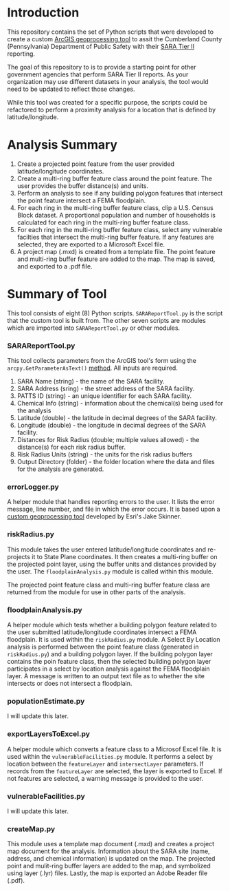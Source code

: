 # Introduction

This repository contains the set of Python scripts that were developed to create a custom [ArcGIS geoprocessing tool](https://desktop.arcgis.com/en/arcmap/10.5/analyze/main/geoprocessing-tools.htm) to assit the Cumberland County (Pennsylvania) Department of Public Safety with their [SARA Tier II](https://www.epa.gov/epcra/state-tier-ii-reporting-requirements-and-procedures) reporting.

The goal of this repository to is to provide a starting point for other government agencies that perform SARA Tier II reports.  As your organization may use different datasets in your analysis, the tool would need to be updated to reflect those changes.  

While this tool was created for a specific purpose, the scripts could be refactored to perform a proximity analysis for a location that is defined by latitude/longitude.

# Analysis Summary

1. Create a projected point feature from the user provided latitude/longitude coordinates.<br>
2. Create a multi-ring buffer feature class around the point feature.  The user provides the buffer distance(s) and units.<br>
3. Perform an analysis to see if any building polygon features that intersect the point feature intersect a FEMA floodplain.<br>
4. For each ring in the multi-ring buffer feature class, clip a U.S. Census Block dataset.  A proportional population and number of households is calculated for each ring in the multi-ring buffer feature class.<br>
5. For each ring in the multi-ring buffer feature class, select any vulnerable facilties that intersect the multi-ring buffer feature.  If any features are selected, they are exported to a Microsoft Excel file.<br>
6. A project map (.mxd) is created from a template file. The point feature and multi-ring buffer feature are added to the map.  The map is saved, and exported to a .pdf file.

# Summary of Tool

This tool consists of eight (8) Python scripts.  `SARAReportTool.py` is the script that the custom tool is built from.  The other seven scripts are modules which are imported into `SARAReportTool.py` or other modules.

### SARAReportTool.py

This tool collects parameters from the ArcGIS tool's form using the `arcpy.GetParameterAsText()` [method](http://pro.arcgis.com/en/pro-app/arcpy/functions/getparameterastext.htm).  All inputs are required.

1. SARA Name (string) - the name of the SARA facility.<br>
2. SARA Address (sring) - the street address of the SARA facility.<br>
3. PATTS ID (string) - an unique identifier for each SARA facility.<br>
4. Chemical Info (string) - information about the chemical(s) being used for the analysis
5. Latitude (double) - the latitude in decimal degrees of the SARA facility.<br>
6. Longitude (double) - the longitude in decimal degrees of the SARA facility.<br>
7. Distances for Risk Radius (double; multiple values allowed) - the distance(s) for each risk radius buffer.<br>
8. Risk Radius Units (string) - the units for the risk radius buffers<br>
9. Output Directory (folder) - the folder location where the data and files for the analysis are generated.

### errorLogger.py

A helper module that handles reporting errors to the user.  It lists the error message, line number, and file in which the error occurs.  It is based upon a [custom geoprocessing tool](https://community.esri.com/docs/DOC-6496-download-arcgis-online-feature-service-or-arcgis-server-featuremap-service) developed by Esri's Jake Skinner.  

### riskRadius.py

This module takes the user entered latitude/longitude coordinates and re-projects it to State Plane coordinates.  It then creates a multi-ring buffer on the projected point layer, using the buffer units and distances provided by the user.  The `floodplainAnalysis.py` module is called within this module.  

The projected point feature class and multi-ring buffer feature class are returned from the module for use in other parts of the analysis.

### floodplainAnalysis.py

A helper module which tests whether a building polygon feature related to the user submitted latitude/longitude coordinates intersect a FEMA floodplain.  It is used within the `riskRadius.py` module.  A Select By Location analysis is performed between the point feature class (generated in `riskRadius.py`) and a building polygon layer.  If the building polygon layer contains the poin feature class, then the selected building polygon layer participates in a select by location analysis against the FEMA floodplain layer.  A message is written to an output text file as to whether the site intersects or does not intersect a floodplain.

### populationEstimate.py

I will update this later.

### exportLayersToExcel.py

A helper module which converts a feature class to a Microsof Excel file.  It is used within the `vulnerableFacilities.py` module.  It performs a select by location between the `featureLayer` and `intersectLayer` parameters.  If records from the `featureLayer` are selected, the layer is exported to Excel.  If not features are selected, a warning message is provided to the user.

### vulnerableFacilities.py

I will update this later.

### createMap.py

This module uses a template map document (.mxd) and creates a project map document for the analysis.  Information about the SARA site (name, address, and chemical information) is updated on the map.  The projected point and mulit-ring buffer layers are added to the map, and symbolized using layer (.lyr) files.  Lastly, the map is exported an Adobe Reader file (.pdf).

